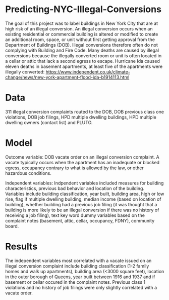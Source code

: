 # Predicting-NYC-Illegal-Conversions

The goal of this project was to label buildings in New York City that are at high risk of an illegal conversion. An illegal conversion occurs when an existing residential or commercial building is altered or modified to create an additional room, space, or unit without first getting approval from the Department of Buildings (DOB). Illegal conversions therefore often do not complying with Building and Fire Code. Many deaths are caused by illegal conversions because the illegally converted room or unit is often located in a cellar or attic that lack a second egress to escape. Hurricane Ida caused eleven deaths in basement apartments, at least five of the apartments were illegally converted:
https://www.independent.co.uk/climate-change/news/new-york-apartment-flood-ida-b1914113.html

# Data
311 illegal conversion complaints routed to the DOB, DOB previous class one violations, DOB job filings, HPD multiple dwelling buildings, HPD multiple dwelling owners (contact list) and PLUTO.

# Model
Outcome variable: DOB vacate order on an illegal conversion complaint. A vacate typically occurs when the apartment has an inadequate or blocked egress, occupancy contrary to what is allowed by the law, or other hazardous conditions.

Independent variables: Indpendent variables included measures for building characteristics, previous bad behavior and location of the building. Variables include building classification, year built, building area, high or low rise, flag if multiple dwelling building, median income (based on location of building), whether building had a previous job filing (it was thought that a building is more likely to be an illegal conversion if there was no history of receiving a job filing),  text key word dummy variables based on the complaint notes (basement, attic, cellar, occupancy, FDNY), community board. 

# Results
The independent variables most correlated with a vacate issued on an illegal conversion complaint include building classification (1-2 family homes and walk up apartments), building area (<3000 square feet), location in the outer borough of Queens, year built between 1916 and 1937 and if basement or cellar occured in the complaint notes. Previous class 1 violations and no history of job filings were only slightly correlated with a vacate order. 
